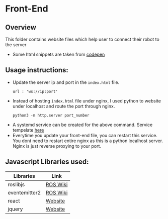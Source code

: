 # Front-End

## Overview
This folder contains website files which help user to connect their robot to the server

- Some html snippets are taken from [codepen](https://codepen.io/rkpasia/pen/LNEQod)

## Usage instructions:
- Update the server ip and port in the `index.html` file.
    ```
    url : 'ws://ip:port'
    ```
- Instead of hosting `index.html` file under nginx, I used python to website under localhost and route the port through nginx.
    ```
    python3 -m http.server port_number
    ```
- A systemd service can be created for the above command. Service tempelate [here](https://github.com/whomihirpatel/4G-Networked_Robots/blob/master/website_front_end/web_service_sample.txt)
- Everytime you update your front-end file, you can restart this service. You dont need to restart entire nginx as this is a python localhost server. Nginx is just reverse proxying to your port.

## Javascript Libraries used:
Libraries | Link
------------ | -------------
roslibjs | [ROS Wiki](http://wiki.ros.org/roslibjs)
eventemitter2 |[ROS Wiki](http://wiki.ros.org/roslibjs)
react |[Website](https://reactjs.org/)
jquery |[Website](https://jquery.com/)